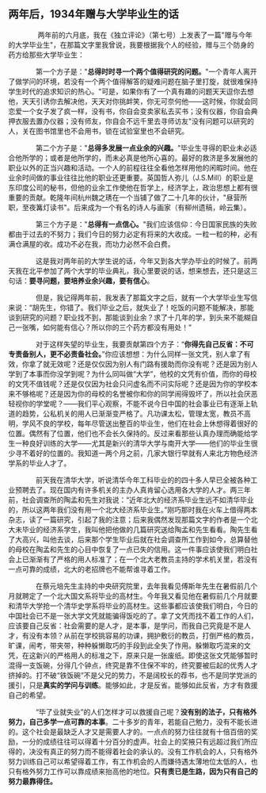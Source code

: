 ## 两年后，1934年赠与大学毕业生的话
　　 &nbsp;&nbsp;&nbsp;&nbsp;&nbsp;&nbsp;&nbsp;两年前的六月底，我在《独立评论》（第七号）上发表了一篇"赠与今年的大学毕业生"，在那篇文字里我曾说，我要根据我个人的经验，赠与三个防身的药方给那些大学毕业生：

　　&nbsp;&nbsp;&nbsp;&nbsp;&nbsp;&nbsp;&nbsp;第一个方子是："**总得时时寻一个两个值得研究的问题。**"一个青年人离开了做学问的环境，若没有一个两个值得解答的疑难问题在脑子里打旋，就很难保持学生时代的追求知识的热心。"可是，如果你有了一个真有趣的问题天天逗你去想他，天天引诱你去解决他，天天对你挑衅笑，你无可奈何他——这时候，你就会同恋爱一个女子发了疯一样，没有书，你自会变卖家私去买书；没有仪器，你自会典押衣服去置办仪器；没有师友，你自会不远千里去寻师访友"没有问题可以研究的人，关在图书馆里也不会用书，锁在试验室里也不会研究。

　　&nbsp;&nbsp;&nbsp;&nbsp;&nbsp;&nbsp;&nbsp;第二个方子是："**总得多发展一点业余的兴趣。**"毕业生寻得的职业未必适合他所学的；或者是他所学的，而未必真是他所心喜的。最好的救济是多发展他的职业以外的正当兴趣和活动。一个人的前程往往全看他怎样用他的闲暇时间。他在业余时间做的事业往往比他的职业还更重要。英国哲人弥儿（J.S.Mill）的职业是东印度公司的秘书，但他的业余工作使他在哲学上，经济学上，政治思想上都有很重要的贡献。乾隆年间杭州魏之琇在一个当铺了做了二十几年的伙计，"昼营所职，至夜篝灯读书"。后来成为一个有名的诗人与画家（有柳州遗稿，岭云集）。

　　&nbsp;&nbsp;&nbsp;&nbsp;&nbsp;&nbsp;&nbsp;第三个方子是："**总得有一点信心。**"我们应该信仰：今日国家民族的失败都由于过去的不努力；我们今日的努力必定有将来的大收成。一粒一粒的种，必有满仓满屋的收。成功不必在我，而功力必然不会白费。

　　&nbsp;&nbsp;&nbsp;&nbsp;&nbsp;&nbsp;&nbsp;这是我对两年前的大学生说的话，今年又到各大学办毕业的时候了。前两天我在北平参加了两个大学的毕业典礼，我心里要说的话，想来想去，还只是这三句话：**要寻问题，要培养业余兴趣，要有信心**。

　　&nbsp;&nbsp;&nbsp;&nbsp;&nbsp;&nbsp;&nbsp;但是，我记得两年前，我发表了那篇文字之后，就有一个大学毕业生写信来说：“胡先生，你错了。我们毕业之后，就失业了！吃饭的问题不能解决，那能谈到研究的问题？职业找不到，那能谈到业余？求了十几年的学，到头来不能糊自己一张嘴，如何能有信心？所以你的三个药方都没有用处！”

　　&nbsp;&nbsp;&nbsp;&nbsp;&nbsp;&nbsp;&nbsp;对于这样失望的毕业生，我要贡献第四个方子：“**你得先自己反省：不可专责备别人，更不必责备社会。**”你应该想想：为什么同样一张文凭，别人拿了有效，你拿了就无效呢？还是仅仅因为别人有门路有援助而你没有呢？还是因为别人学到了本事而你没学到呢？为什么同叫做“大学”，他校的文凭有价值，而你的母校的文凭不值钱呢？还是仅仅因为社会只问虚名而不问实际呢？还是因为你的学校本来不够格呢？还是因为你的母校的名誉被你和你的同学闹得毁坏了，所以社会厌恶轻视你的学堂呢？——我们平心观察，不能不说今日中国的社会事业已有逐渐上轨道的趋势，公私机关的用人已渐渐变严格了。凡功课太松，管理太宽，教员不高明，学风不良的学校，每年尽管送出整百的毕业生，他们在社会上休想得着很好的位置。偶然有了位置，他们也不会长久保持的。反过来看那些认真办理而确能给学生一种良好训练的大学——尤其是新兴的清华大学与南开大学——他们的毕业生很少寻不着好的位置的。我知道一两个月之前，几家大银行早就有人来北方物色经济学系的毕业人才了。

　　&nbsp;&nbsp;&nbsp;&nbsp;&nbsp;&nbsp;&nbsp;前天我在清华大学，听说清华今年工科毕业的的四十多人早已全被各种工业预聘去了。现在国内有许多机关的主办人真肯留心选用各大学的人才。两三年前，社会调查所的陶孟和先生对我说：“近年北大的经济系毕业生远不如清华毕业的，所以这两年我们没有用一个北大经济系毕业生。”刚巧那时我在火车上借得两本杂志，读了一篇研究，引起了我的注意；后来我偶然发现那篇文字的作者是一个北大未毕业的经济系学生，我叫他把他做的几篇研究送给陶孟和先生看看。陶先生看了大高兴，叫他去谈，后来那个学生毕业后就在社会调查所工作到如今，总算替他的母校在陶孟和先生的心目中恢复了一点已失的信用。这一件事应该使我们明白社会上已渐渐有了严格的用人标准了；在一个北大老教员主持的学术机关里，若没有一点可靠的成绩，北大的老招牌也不能帮谁寻着工作。

　　&nbsp;&nbsp;&nbsp;&nbsp;&nbsp;&nbsp;&nbsp;在蔡元培先生主持的中央研究院里，去年我看见傅斯年先生在暑假前几个月就聘定了一个北大国文系将毕业的高材生。今年我又看见他在暑假前几个月就要和清华大学抢一个清华史学系将毕业的高材生。这些事都应该使我们明白，今日的中国社会已不是一张大学文凭就能骗得饭吃的了。拿了文凭而找不着工作的人们，应该要自己反省：社会需要的是人才，是本事，是学问，而我自己究竟是不是人才，有没有本领？从前在学校挑容易的功课，拥护敷衍的教员，打倒严格的教员，旷课，闹考，带夹带，种种躲懒取巧的手段到此全失了作用。躲懒取巧混来的文凭，在这新兴的严格用人的标准之下，原来只是一张废纸。即使这张文凭能够暂时混得一支饭碗，分得几个钟点，终究是靠不住保不牢的，终究要被后起的优秀人才挤掉的。打不破“铁饭碗”不是父兄的势力，不是阔校长的荐书，也不是同学党派的援引，只是**真实的学问与训练**。能够如此，才是反省。能够如此反省，方才有救援自己的希望。

　　&nbsp;&nbsp;&nbsp;&nbsp;&nbsp;&nbsp;&nbsp;“毕了业就失业”的人们怎样才可以救援自己呢？**没有别的法子，只有格外努力，自己多学一点可靠的本事**。二十多岁的青年，若能自己勉力，没有不能长进的。这个社会是最缺乏人才又是需要人才的。一点点的努力往往就有十倍百倍的奖励，一分的成绩往往可以得着十分百分的虚声。社会上的奖掖只有远超过我们所应得的，决没有真正的努力而不能得着社会的承认的。没有工作机会的人，只有格外努力训练自己可以希望得着工作，有工作机会的人而嫌待遇太薄地位太低的人，也只有格外努力工作可以靠成绩来抬高他的地位。**只有责已是生路，因为只有自己的努力最靠得住。**